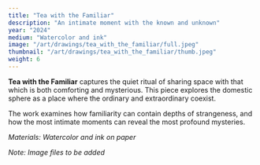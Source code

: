 ```yaml
---
title: "Tea with the Familiar"
description: "An intimate moment with the known and unknown"
year: "2024"
medium: "Watercolor and ink"
image: "/art/drawings/tea_with_the_familiar/full.jpeg"
thumbnail: "/art/drawings/tea_with_the_familiar/thumb.jpeg"
weight: 6
---
```


**Tea with the Familiar** captures the quiet ritual of sharing space with that which is both comforting and mysterious. This piece explores the domestic sphere as a place where the ordinary and extraordinary coexist.

The work examines how familiarity can contain depths of strangeness, and how the most intimate moments can reveal the most profound mysteries.

*Materials: Watercolor and ink on paper*

*Note: Image files to be added* 
